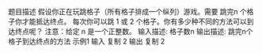 题目描述
假设你正在玩跳格子（所有格子排成一个纵列）游戏。需要 跳完n 个格子你才能抵达终点。
每次你可以跳 1 或 2 个格子。你有多少种不同的方法可以到达终点呢？
注意：给定 n 是一个正整数。
输入描述:
格子数n
输出描述:
跳完n个格子到达终点的方法
示例1
输入
复制
2
输出
复制
2
